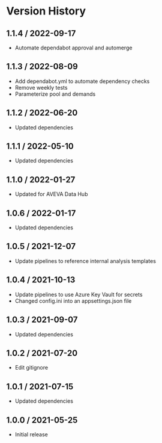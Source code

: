 # Version History

## 1.1.4 / 2022-09-17

- Automate dependabot approval and automerge

## 1.1.3 / 2022-08-09

- Add dependabot.yml to automate dependency checks
- Remove weekly tests
- Parameterize pool and demands

## 1.1.2 / 2022-06-20

- Updated dependencies

## 1.1.1 / 2022-05-10

- Updated dependencies

## 1.1.0 / 2022-01-27

- Updated for AVEVA Data Hub

## 1.0.6 / 2022-01-17

- Updated dependencies

## 1.0.5 / 2021-12-07

- Update pipelines to reference internal analysis templates

## 1.0.4 / 2021-10-13

- Update pipelines to use Azure Key Vault for secrets
- Changed config.ini into an appsettings.json file

## 1.0.3 / 2021-09-07

- Updated dependencies

## 1.0.2 / 2021-07-20

- Edit gitignore

## 1.0.1 / 2021-07-15

- Updated dependencies

## 1.0.0 / 2021-05-25

- Initial release
